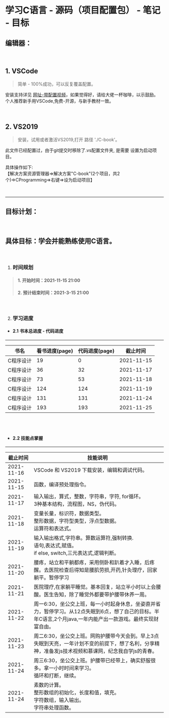 # 学习C语言 - 源码（项目配置包） - 笔记 - 目标
## 编辑器：

<br>

## 1. VSCode
>   简单 - 100%成功，可以反复覆盖配置。

安装支持详见 [网址-带配置视频](https://guyutongxue.gitee.io/vscodeconfighelper3/)，如果觉得好，请给大佬一杯咖啡，以示鼓励。
  个人推荐新手用VSCode,免费-开源，与新手教材一致。

<br>

## 2. VS2019
>  安装，试用或者激活VS2019,打开 路径 './C-book'。

此文件已经配置过，由于git提交时移除了.vs配置文件夹, 是需要 设置为启动项目。

具体操作如下: <br>
【解决方案资源管理器=>解决方案"C-book"(2个项目，共2个)=>CProgramming=>右键=>设为启动项目】 

<br>
<hr>

## 目标计划：

<br>

## 具体目标：学会并能熟练使用C语言。

<br>

1. ### 时间规划

> #### 1. 开始时间：2021-11-15 21:00
> #### 2. 预计结束时间：2021-3-15 21:00

<br>

2. ### 学习进度

 * #### 2.1 书本总进度 - 代码进度
<hr>

书名 | 看书进度(page) | 代码进度(page) | 截止时间
-|-|-|-
C程序设计 | 19 | 0 | 2021-11-15
C程序设计 | 36 | 32 | 2021-11-17
C程序设计 | 73 | 53 | 2021-11-18
C程序设计 | 124 | 124 | 2021-11-19
C程序设计 | 131 | 131 | 2021-11-24
C程序设计 | 193 | 193 | 2021-11-25
<br>
<br>

* #### 2.2 技能点掌握
<hr>

截止时间 | 技能说明 
-|-
2021-11-16 | VSCode 和 VS2019 下载安装，编辑和调试代码。
2021-11-15 | 函数，编译预处理指令。
2021-11-17 | 输入输出，算式，整数，字符串，字符, for循环。<br>3种基本结构，流程图，NS，伪代码。
2021-11-18 | 变量长量，标识符，数据类型。<br>整形数据，字符型类型，浮点型数据。<br>运算符和表达式。
2021-11-19 | 输入输出格式,字符串。算数运算符,强制转换.<br>语句,表达式,赋值。<br>if else, switch,三元表达式,逻辑判断。<br>
2021-11-20 | 腰疼，站立和平躺都疼，采用侧卧和趴着才入睡，后疼醒。去医院检查后得知是腰肌劳损,开药,针灸理疗，回家躺平。暂停学习
2021-11-21 | 医院理疗,在家躺平睡觉。基本回复，站立半小时以上会腰酸。医生告知，除了睡觉外都要带护腰带休养一周。
2021-11-22 | 周一6:30，坐公交上班，每一小时起身休息，坐姿直并省力，暂停学习。从12点失眠到6点，想了自己的目标。半年C语言,2个月java,一年内能产出一款游戏。最终实现财富自由。
2021-11-23 | 周二6:30，坐公交上班。网购护腰带今天会到。早上3点失眠到天亮，一年计划不变的前提下，想了名利，分享精神，准备发js技术视频和慕课网，纪念我自学js的青春。
2021-11-24 | 周三6:30，坐公交上班。护腰带已经带上，确实舒服很多。拿一小时时间来学习。<br>循环和打断，继续。
2021-11-24 | 素数的计算。<br> 整形数组的初始化，长度和值，填充。<br>字符数组，输入输出。<br>字符串处理函数。

<br>
<br>
